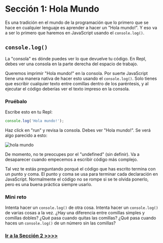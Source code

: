 # Sección 1: Hola Mundo

Es una tradición en el mundo de la programación que lo primero que se hace en cualquier lenguaje es aprender a hacer un "Hola mundo!". Y eso va a ser lo primero que haremos en JavaScript usando el `console.log()`.

## `console.log()`

La "consola" es dónde puedes ver lo que devuelve tu código. En Repl, debes ver una consola en la parte derecha del espacio de trabajo.

Queremos imprimir "Hola mundo!" en la consola. Por suerte JavaScript tiene una manera nativa de hacer esto usando el `console.log()`. Solo tienes que escribir cualquier texto entre comillas dentro de los paréntesis, y al ejecutar el código deberías ver el texto impreso en la consola.

### Pruébalo

Escribe esto en tu Repl:

```js
console.log('Hola mundo!');
```

Haz click en "run" y revisa la consola. Debes ver "Hola mundo!". Se verá algo parecido a esto:

![hola mundo](https://cloud.githubusercontent.com/assets/10683087/19825443/3276db48-9d71-11e6-931f-440088befb0e.png)

De momento, no te preocupes por el "undefined" (sin definir). Va a desaparecer cuando empecemos a escribir código más complejo.

Tal vez te estás preguntando porqué el código que has escrito termina con un punto y coma. El punto y coma se usa para terminar cada declaración en JavaScript. Normalmente el código no se rompe si se te olvida ponerlo, pero es una buena práctica siempre usarlo.

### Mini reto

Intenta hacer un `console.log()` de otra cosa. Intenta hacer un `console.log()` de varias cosas a la vez. ¿Hay una diferencia entre comillas simples y comillas dobles? ¿Qué pasa cuando quitas las comillas? ¿Qué pasa cuando haces un `console.log()` de un número sin las comillas?

### [Ir a la Sección 2 >>>>](https://github.com/node-girls/beginners-javascript/blob/master/step02.md)

